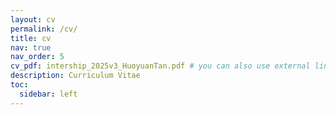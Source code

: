 ```yaml
---
layout: cv
permalink: /cv/
title: cv
nav: true
nav_order: 5
cv_pdf: intership_2025v3_HuoyuanTan.pdf # you can also use external links here
description: Curriculum Vitae
toc:
  sidebar: left
---
```

